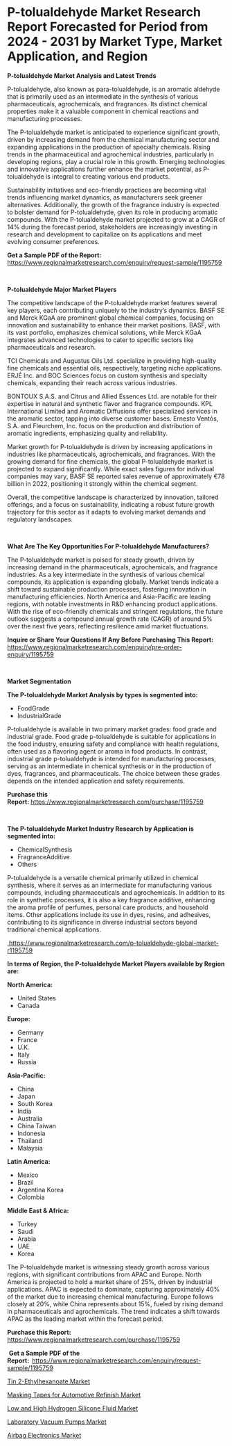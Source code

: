<p><h1>P-tolualdehyde Market Research Report Forecasted for Period from 2024 -  2031 by Market Type, Market Application, and Region</h1></p><p><strong>P-tolualdehyde Market Analysis and Latest Trends</strong></p>
<p><p>P-tolualdehyde, also known as para-tolualdehyde, is an aromatic aldehyde that is primarily used as an intermediate in the synthesis of various pharmaceuticals, agrochemicals, and fragrances. Its distinct chemical properties make it a valuable component in chemical reactions and manufacturing processes. </p><p>The P-tolualdehyde market is anticipated to experience significant growth, driven by increasing demand from the chemical manufacturing sector and expanding applications in the production of specialty chemicals. Rising trends in the pharmaceutical and agrochemical industries, particularly in developing regions, play a crucial role in this growth. Emerging technologies and innovative applications further enhance the market potential, as P-tolualdehyde is integral to creating various end products. </p><p>Sustainability initiatives and eco-friendly practices are becoming vital trends influencing market dynamics, as manufacturers seek greener alternatives. Additionally, the growth of the fragrance industry is expected to bolster demand for P-tolualdehyde, given its role in producing aromatic compounds. With the P-tolualdehyde market projected to grow at a CAGR of 14% during the forecast period, stakeholders are increasingly investing in research and development to capitalize on its applications and meet evolving consumer preferences.</p></p>
<p><strong>Get a Sample PDF of the Report:&nbsp;</strong> <a href="https://www.regionalmarketresearch.com/enquiry/request-sample/1195759">https://www.regionalmarketresearch.com/enquiry/request-sample/1195759</a></p>
<p>&nbsp;</p>
<p><strong>P-tolualdehyde Major Market Players</strong></p>
<p><p>The competitive landscape of the P-tolualdehyde market features several key players, each contributing uniquely to the industry’s dynamics. BASF SE and Merck KGaA are prominent global chemical companies, focusing on innovation and sustainability to enhance their market positions. BASF, with its vast portfolio, emphasizes chemical solutions, while Merck KGaA integrates advanced technologies to cater to specific sectors like pharmaceuticals and research.</p><p>TCI Chemicals and Augustus Oils Ltd. specialize in providing high-quality fine chemicals and essential oils, respectively, targeting niche applications. ERJÉ Inc. and BOC Sciences focus on custom synthesis and specialty chemicals, expanding their reach across various industries. </p><p>BONTOUX S.A.S. and Citrus and Allied Essences Ltd. are notable for their expertise in natural and synthetic flavor and fragrance compounds. KPL International Limited and Aromatic Diffusions offer specialized services in the aromatic sector, tapping into diverse customer bases. Ernesto Ventós, S.A. and Fleurchem, Inc. focus on the production and distribution of aromatic ingredients, emphasizing quality and reliability.</p><p>Market growth for P-tolualdehyde is driven by increasing applications in industries like pharmaceuticals, agrochemicals, and fragrances. With the growing demand for fine chemicals, the global P-tolualdehyde market is projected to expand significantly. While exact sales figures for individual companies may vary, BASF SE reported sales revenue of approximately €78 billion in 2022, positioning it strongly within the chemical segment.</p><p>Overall, the competitive landscape is characterized by innovation, tailored offerings, and a focus on sustainability, indicating a robust future growth trajectory for this sector as it adapts to evolving market demands and regulatory landscapes.</p></p>
<p>&nbsp;</p>
<p><strong>What Are The Key Opportunities For P-tolualdehyde Manufacturers?</strong></p>
<p><p>The P-tolualdehyde market is poised for steady growth, driven by increasing demand in the pharmaceuticals, agrochemicals, and fragrance industries. As a key intermediate in the synthesis of various chemical compounds, its application is expanding globally. Market trends indicate a shift toward sustainable production processes, fostering innovation in manufacturing efficiencies. North America and Asia-Pacific are leading regions, with notable investments in R&D enhancing product applications. With the rise of eco-friendly chemicals and stringent regulations, the future outlook suggests a compound annual growth rate (CAGR) of around 5% over the next five years, reflecting resilience amid market fluctuations.</p></p>
<p><strong>Inquire or Share Your Questions If Any Before Purchasing This Report:</strong> <a href="https://www.regionalmarketresearch.com/enquiry/pre-order-enquiry/1195759">https://www.regionalmarketresearch.com/enquiry/pre-order-enquiry/1195759</a></p>
<p>&nbsp;</p>
<p><strong>Market Segmentation</strong></p>
<p><strong>The P-tolualdehyde Market Analysis by types is segmented into:</strong></p>
<p><ul><li>FoodGrade</li><li>IndustrialGrade</li></ul></p>
<p><p>P-tolualdehyde is available in two primary market grades: food grade and industrial grade. Food grade p-tolualdehyde is suitable for applications in the food industry, ensuring safety and compliance with health regulations, often used as a flavoring agent or aroma in food products. In contrast, industrial grade p-tolualdehyde is intended for manufacturing processes, serving as an intermediate in chemical synthesis or in the production of dyes, fragrances, and pharmaceuticals. The choice between these grades depends on the intended application and safety requirements.</p></p>
<p><strong>Purchase this Report:&nbsp;</strong><a href="https://www.regionalmarketresearch.com/purchase/1195759">https://www.regionalmarketresearch.com/purchase/1195759</a></p>
<p>&nbsp;</p>
<p><strong>The P-tolualdehyde Market Industry Research by Application is segmented into:</strong></p>
<p><ul><li>ChemicalSynthesis</li><li>FragranceAdditive</li><li>Others</li></ul></p>
<p><p>P-tolualdehyde is a versatile chemical primarily utilized in chemical synthesis, where it serves as an intermediate for manufacturing various compounds, including pharmaceuticals and agrochemicals. In addition to its role in synthetic processes, it is also a key fragrance additive, enhancing the aroma profile of perfumes, personal care products, and household items. Other applications include its use in dyes, resins, and adhesives, contributing to its significance in diverse industrial sectors beyond traditional chemical applications.</p></p>
<p><a href="https://www.regionalmarketresearch.com/p-tolualdehyde-global-market-r1195759">&nbsp;https://www.regionalmarketresearch.com/p-tolualdehyde-global-market-r1195759</a></p>
<p><strong>In terms of Region, the P-tolualdehyde Market Players available by Region are:</strong></p>
<p>
    <p> <strong> North America: </strong>
        <ul>
            <li>United States</li>
            <li>Canada</li>
        </ul>
        </p> 
    <p> <strong> Europe: </strong>
        <ul>
            <li>Germany</li>
            <li>France</li>
            <li>U.K.</li>
            <li>Italy</li>
            <li>Russia</li>
        </ul>
        </p> 
    <p> <strong> Asia-Pacific: </strong>
        <ul>
            <li>China</li>
            <li>Japan</li>
            <li>South Korea</li>
            <li>India</li>
            <li>Australia</li>
            <li>China Taiwan</li>
            <li>Indonesia</li>
            <li>Thailand</li>
            <li>Malaysia</li>
        </ul>
        </p> 
    <p> <strong> Latin America: </strong>
        <ul>
            <li>Mexico</li>
            <li>Brazil</li>
            <li>Argentina Korea</li>
            <li>Colombia</li>
        </ul>
        </p> 
    <p> <strong> Middle East & Africa: </strong>
        <ul>
            <li>Turkey</li>
            <li>Saudi</li>
            <li>Arabia</li>
            <li>UAE</li>
            <li>Korea</li>
        </ul>
    </p>
    </p>
<p><p>The P-tolualdehyde market is witnessing steady growth across various regions, with significant contributions from APAC and Europe. North America is projected to hold a market share of 25%, driven by industrial applications. APAC is expected to dominate, capturing approximately 40% of the market due to increasing chemical manufacturing. Europe follows closely at 20%, while China represents about 15%, fueled by rising demand in pharmaceuticals and agrochemicals. The trend indicates a shift towards APAC as the leading market within the forecast period.</p></p>
<p><strong>Purchase this Report: </strong><a href="https://www.regionalmarketresearch.com/purchase/1195759">https://www.regionalmarketresearch.com/purchase/1195759</a></p>
<p>&nbsp;<strong>Get a Sample PDF of the Report:&nbsp;&nbsp;</strong><a href="https://www.regionalmarketresearch.com/enquiry/request-sample/1195759">https://www.regionalmarketresearch.com/enquiry/request-sample/1195759</a></p>
<p><strong></strong></p>
<p><p><a href="https://issuu.com/reportprime-2/docs/tin-2-ethylhexanoate-market-size-20_d93ebfb1a0939f">Tin 2-Ethylhexanoate Market</a></p><p><a href="https://medium.com/@damunro467/masking-tapes-for-automotive-refinish-industry-sector-market-dynamics-and-future-scenarios-2024-ac0295f89062?postPublishedType=repub">Masking Tapes for Automotive Refinish Market</a></p><p><a href="https://medium.com/@damunro467/low-and-high-hydrogen-silicone-fluid-market-size-by-type-8e984d952d32?postPublishedType=repub">Low and High Hydrogen Silicone Fluid Market</a></p><p><a href="https://www.linkedin.com/pulse/laboratory-vacuum-pumps-market-trends-strategic-insights-ib0ve?trackingId=66OdEerFQvC5tc4QZU8sLQ%3D%3D">Laboratory Vacuum Pumps Market</a></p><p><a href="https://www.linkedin.com/pulse/airbag-electronics-market-evolution-global-trends-regional-xcile?trackingId=hxkC2ytMRpiSSS26HidUuQ%3D%3D">Airbag Electronics Market</a></p></p>
